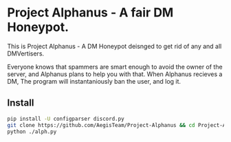 # Project Alphanus - A fair DM Honeypot.

This is Project Alphanus - A DM Honeypot deisnged to get rid of any and all DMVertisers.

Everyone knows that spammers are smart enough to avoid the owner of the server, and Alphanus plans to help you with that. When Alphanus recieves a DM, The program will instantaniously ban the user, and log it.

## Install
```bash
pip install -U configparser discord.py
git clone https://github.com/AegisTeam/Project-Alphanus && cd Project-Alphanus
python ./alph.py
```
